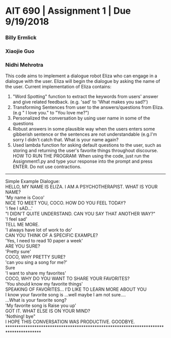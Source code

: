 # AIT 690 | Assignment 1 | Due 9/19/2018
### Billy Ermlick
### Xiaojie Guo
### Nidhi Mehrotra
This code aims to implement a dialogue robot Eliza who can engage in a dialogue with the user.
Eliza will begin the dialogue by asking the name of the user. Current implementation of Eliza contains:
1)	"Word Spotting" function to extract the keywords from users' answer and give related feedback. (e.g. 'sad' to 'What makes you sad?')
2)	 Transforming Sentences from user to the answers/questions from Eliza.(e.g " I love you." to "You love me?")
3)	Personalized the conversation by using user name in some of the questions
4)	Robust answers in some plausible way when the users enters some gibberish sentence or the sentences are not understandable (e.g.I'm sorry I didn't catch that. What is your name again?
5)	Used lambda function for asking default questions to the user, such as storing and returning the user's favorite things throughout discourse.
HOW TO RUN THE PROGRAM:
When using the code, just run the Assignment1.py and type your response into the prompt and press ENTER. Do not use contractions.
***********************************************************************************
Simple Example Dialogue: <br>
HELLO, MY NAME IS ELIZA. I AM A PSYCHOTHERAPIST. WHAT IS YOUR NAME?<br>
    'My name is Coco'<br>
NICE TO MEET YOU, COCO. HOW DO YOU FEEL TODAY? <br>
    'i fee l sAD...'    <br>
"I DIDN'T QUITE UNDERSTAND. CAN YOU SAY THAT ANOTHER WAY?"<br>
    'I feel sad'<br>
TELL ME MORE.<br>
    'I always have lot of work to do'<br>
CAN YOU THINK OF A SPECIFIC EXAMPLE?<br>
    'Yes, I need to read 10 paper a week'<br>
ARE YOU SURE?<br>
    'Pretty sure'<br>
COCO, WHY PRETTY SURE?     <br>
    'can you sing a song for me?'<br>
Sure<br>
    'I want to share my favorites'<br>
COCO, WHY DO YOU WANT TO SHARE YOUR FAVORITES?    <br>
    'You should know my favorite things'<br>
SPEAKING OF FAVORITES... I'D LIKE TO LEARN MORE ABOUT YOU<br>
I know your favorite song is ...well maybe I am not sure....<br>
...What is your favorite song?  <br>
    'My favorite song is Raise you up'   <br>
GOT IT. WHAT ELSE IS ON YOUR MIND?     <br>
    'Nothing! bye"<br>
I HOPE THIS CONVERSATION WAS PRODUCTIVE. GOODBYE.<br>
***************************************************************************************<br>
